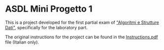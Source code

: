 # ASDL Mini Progetto 1

This is a project developed for the first partial exam of
["Algoritmi e Strutture Dati"](https://didattica.unicam.it/Guide/PaginaADErogata.do?ad_er_id=2021*N0*N0*S1*16611*8490&ANNO_ACCADEMICO=2021&mostra_percorsi=S), 
specifically for the laboratory part.

The original instructions for the project can be found in the [Instructions.pdf](Instructions.pdf) file (Italian only).